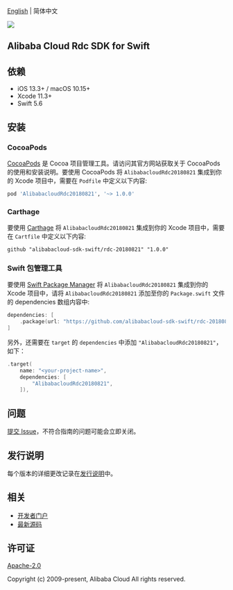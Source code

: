[English](README.md) | 简体中文

![](https://aliyunsdk-pages.alicdn.com/icons/AlibabaCloud.svg)

## Alibaba Cloud Rdc SDK for Swift

## 依赖

- iOS 13.3+ / macOS 10.15+
- Xcode 11.3+
- Swift 5.6

## 安装

### CocoaPods

[CocoaPods](https://cocoapods.org) 是 Cocoa 项目管理工具。请访问其官方网站获取关于 CocoaPods 的使用和安装说明。要使用 CocoaPods 将 `AlibabacloudRdc20180821` 集成到你的 Xcode 项目中，需要在 `Podfile` 中定义以下内容:

```ruby
pod 'AlibabacloudRdc20180821', '~> 1.0.0'
```

### Carthage

要使用 [Carthage](https://github.com/Carthage/Carthage) 将 `AlibabacloudRdc20180821` 集成到你的 Xcode 项目中，需要在 `Cartfile` 中定义以下内容:

```ogdl
github "alibabacloud-sdk-swift/rdc-20180821" "1.0.0"
```

### Swift 包管理工具

要使用 [Swift Package Manager](https://swift.org/package-manager/) 将 `AlibabacloudRdc20180821` 集成到你的 Xcode 项目中，请将 `AlibabacloudRdc20180821` 添加至你的 `Package.swift` 文件的 dependencies 数组内容中:

```swift
dependencies: [
    .package(url: "https://github.com/alibabacloud-sdk-swift/rdc-20180821.git", from: "1.0.0")
]
```

另外，还需要在 `target` 的 `dependencies` 中添加 `"AlibabacloudRdc20180821"`，如下：

```swift
.target(
    name: "<your-project-name>",
    dependencies: [
        "AlibabacloudRdc20180821",
    ]),
```

## 问题

[提交 Issue](https://github.com/alibabacloud-sdk-swift/rdc-20180821/issues/new)，不符合指南的问题可能会立即关闭。

## 发行说明

每个版本的详细更改记录在[发行说明](./ChangeLog.txt)中。

## 相关

* [开发者门户](https://next.api.aliyun.com/home)
* [最新源码](https://github.com/alibabacloud-sdk-swift/rdc-20180821)

## 许可证

[Apache-2.0](http://www.apache.org/licenses/LICENSE-2.0)

Copyright (c) 2009-present, Alibaba Cloud All rights reserved.
